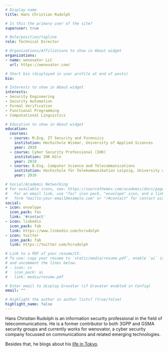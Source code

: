 ```yaml
---
# Display name
title: Hans Christian Rudolph

# Is this the primary user of the site?
superuser: true

# Role/position/tagline
role: Technical Director

# Organizations/Affiliations to show in About widget
organizations:
- name: wenovator LLC
  url: https://wenovator.com/

# Short bio (displayed in user profile at end of posts)
bio:

# Interests to show in About widget
interests:
- Security Engineering
- Security Automation
- Formal Verification
- Functional Programming
- Computational Linguistics

# Education to show in About widget
education:
  courses:
  - course: M.Eng. IT Security and Forensics
    institution: Hochschule Wismar, University of Applied Sciences
    year: 2020
  - course: Cyber Security Professional (IHK)
    institution: IHK Köln
    year: 2019
  - course: B.Eng. Computer Science and Telecommunications
    institution: Hochschule für Telekommunikation Leipzig, University of Applied Sciences
    year: 2016

# Social/Academic Networking
# For available icons, see: https://sourcethemes.com/academic/docs/page-builder/#icons
#   For an email link, use "fas" icon pack, "envelope" icon, and a link in the
#   form "mailto:your-email@example.com" or "/#contact" for contact widget.
social:
- icon: envelope
  icon_pack: fas
  link: '#contact'
- icon: linkedin
  icon_pack: fab
  link: https://www.linkedin.com/hcrudolph
- icon: twitter
  icon_pack: fab
  link: https://twitter.com/hcrudolph

# Link to a PDF of your resume/CV.
# To use: copy your resume to `static/media/resume.pdf`, enable `ai` icons in `params.toml`,
# and uncomment the lines below.
# - icon: cv
#   icon_pack: ai
#   link: media/resume.pdf

# Enter email to display Gravatar (if Gravatar enabled in Config)
email: ""

# Highlight the author in author lists? (true/false)
highlight_name: false
---
```


Hans Christian Rudolph is an information security professional in the field of telecommunications. He is a former contributor to both 3GPP and GSMA security groups and currently works for wenovator, a cyber security company focussed on communications and related emerging technologies.

Besides that, he blogs about his <a href="https://hans-around.tokyo"> life in Tokyo</a>.
